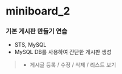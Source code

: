 # miniboard_2
### 기본 게시판 만들기 연습 
+ STS, MySQL
+ MySQL DB를 사용하여 간단한 게시판 생성
 > + 게시글 등록 / 수정 / 삭제 / 리스트 보기 
